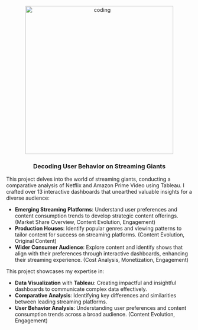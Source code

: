 <p align="center">
  <img alt="coding" width="400" src="https://b1681952.smushcdn.com/1681952/wp-content/uploads/2018/03/Netflix-Vs.-Prime.jpg?lossy=0&strip=1&webp=1">
</p>

<h3 align="center">Decoding User Behavior on Streaming Giants</h3>

This project delves into the world of streaming giants, conducting a comparative analysis of Netflix and Amazon Prime Video using Tableau.  I crafted over 13 interactive dashboards that unearthed valuable insights for a diverse audience:

 - **Emerging Streaming Platforms**: Understand user preferences and content consumption trends to develop strategic content offerings. (Market Share Overview, Content Evolution, Engagement)
 - **Production Houses**: Identify popular genres and viewing patterns to tailor content for success on streaming platforms. (Content Evolution, Original Content)
 - **Wider Consumer Audience**: Explore content and identify shows that align with their preferences through interactive dashboards, enhancing their streaming experience. (Cost Analysis, Monetization, Engagement)

This project showcases my expertise in:

 - **Data Visualization** with **Tableau**: Creating impactful and insightful dashboards to communicate complex data effectively.
 - **Comparative Analysis**: Identifying key differences and similarities between leading streaming platforms.
 - **User Behavior Analysis**: Understanding user preferences and content consumption trends across a broad audience. (Content Evolution, Engagement)
